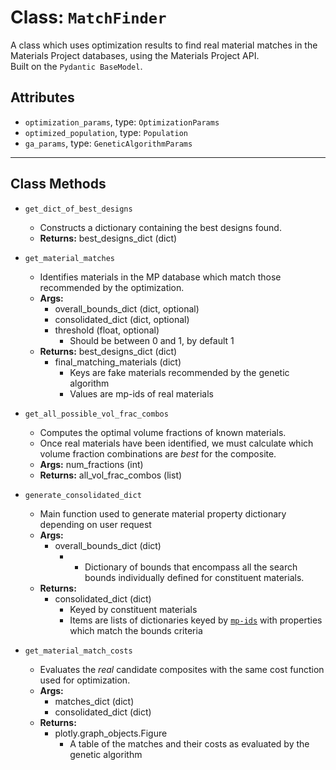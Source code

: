 # Class: `MatchFinder`

A class which uses optimization results to find real material matches in the Materials Project databases, using the Materials Project API.<br>
Built on the `Pydantic BaseModel`.

## Attributes

* `optimization_params`, type: `OptimizationParams` <br>
* `optimized_population`, type: `Population` <br>
* `ga_params`, type: `GeneticAlgorithmParams` <br>

---
## Class Methods

* `get_dict_of_best_designs`
    - Constructs a dictionary containing the best designs found.
    - **Returns:** best_designs_dict (dict)

* `get_material_matches`
    - Identifies materials in the MP database which match those recommended by the optimization.
    - **Args:** 
        + overall_bounds_dict (dict, optional)
        + consolidated_dict (dict, optional)
        + threshold (float, optional)
            - Should be between 0 and 1, by default 1
    - **Returns:** best_designs_dict (dict)
        + final_matching_materials (dict)
            - Keys are fake materials recommended by the genetic algorithm
            - Values are mp-ids of real materials

* `get_all_possible_vol_frac_combos`
    - Computes the optimal volume fractions of known materials.
    - Once real materials have been identified, we must calculate which volume fraction combinations are *best* for the composite.
    - **Args:** num_fractions (int)
    - **Returns:** all_vol_frac_combos (list)

* `generate_consolidated_dict`
    - Main function used to generate material property dictionary depending on user request
    - **Args:** 
        + overall_bounds_dict (dict)
            - - Dictionary of bounds that encompass all the search bounds individually defined for constituent materials.
    - **Returns:**
        + consolidated_dict (dict)
            - Keyed by constituent materials
            - Items are lists of dictionaries keyed by [`mp-ids`](https://docs.materialsproject.org/downloading-data/using-the-api/querying-data) with properties which match the bounds criteria

* `get_material_match_costs`
    - Evaluates the *real* candidate composites with the same cost function used for optimization.
    - **Args:** 
        + matches_dict (dict)
        + consolidated_dict (dict)
    - **Returns:**
        + plotly.graph_objects.Figure
            - A table of the matches and their costs as evaluated by
              the genetic algorithm
